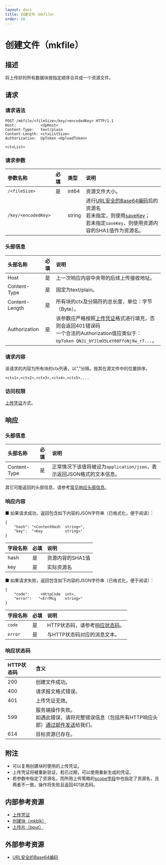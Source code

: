 ```yaml
---
layout: docs
title: 创建文件（mkfile）
order: 10
---
```


<a id="mkfile"></a>
# 创建文件（mkfile）

<a id="mkfile-description"></a>
## 描述

将上传好的所有数据块按指定顺序合并成一个资源文件。  

<a id="mkfile-request"></a>
## 请求

<a id="mkfile-request-syntax"></a>
### 请求语法

```
POST /mkfile/<fileSize>/key/<encodedKey> HTTP/1.1
Host:           <UpHost>
Content-Type:   text/plain
Content-Length: <ctxListSize>
Authorization:  UpToken <UploadToken>

<ctxList>
```

<a id="mkfile-request-params"></a>
### 请求参数

参数名称            | 必填 | 类型   | 说明
:------------------ | :--- | :----- | :------------------------------
`/<fileSize>`       | 是   | int64  | 资源文件大小。
`/key/<encodedKey>` |      | string | 进行[URL安全的Base64编码][urlsafeBase64Href]后的资源名<br>若未指定，则使用[saveKey](../security/put-policy.html#put-policy-save-key)；<br>若未指定`saveKey`，则使用资源内容的SHA1值作为资源名。

<a id="mkfile-request-headers"></a>
### 头部信息

头部名称       | 必填 | 说明
:------------- | :--- | :----------------------------------------
Host           | 是   | 上一次响应内容中夹带的后续上传接收地址。
Content-Type   | 是   | 固定为text/plain。
Content-Length | 是   | 所有块的ctx及分隔符的总长度，单位：字节（Byte）。
Authorization  | 是   | 该参数应严格按照[上传凭证][uploadTokenHref]格式进行填充，否则会返回401错误码<br>一个合法的Authorization值应类似于：`UpToken QNJi_bYJlmO5LeY08FfoNj9w_r7...`。

<a id="mkfile-request-body"></a>
### 请求内容

该请求的内容为所有块的ctx列表，以“,”分隔，按其在源文件中的位置排序。  

```
<ctx1>,<ctx2>,<ctx3>,<ctx4>,<ctx5>,...
```

<a id="mkfile-request-auth"></a>
### 访问权限

[上传凭证][uploadTokenHref]方式。

<a id="mkfile-response"></a>
## 响应

<a id="mkfile-response-headers"></a>
### 头部信息

头部名称      | 必填 | 说明                              
:------------ | :--- | :--------------------------------------------------------------------
Content-Type  | 是   | 正常情况下该值将被设为`application/json`，表示返回JSON格式的文本信息。

其它可能返回的头部信息，请参考[常见响应头部信息][commonHttpResponseHeaderHref]。

<a id="mkfile-response-body"></a>
### 响应内容

■ 如果请求成功，返回包含如下内容的JSON字符串（已格式化，便于阅读）：  

```
{
	"hash": "<ContentHash  string>", 
    "key":  "<Key          string>"
}
```

字段名称       | 必填 | 说明
:------------- | :--- | :------------------------------
hash           | 是   | 资源内容的SHA1值
key            | 是   | 实际资源名

■ 如果请求失败，返回包含如下内容的JSON字符串（已格式化，便于阅读）：  

```
{
	"code":     <HttpCode  int>, 
    "error":   "<ErrMsg    string>"
}
```

字段名称     | 必填 | 说明                              
:----------- | :--- | :--------------------------------------------------------------------
`code`       | 是   | HTTP状态码，请参考[响应状态码](#mkfile-response-status)。
`error`      | 是   | 与HTTP状态码对应的消息文本。

<a id="mkfile-response-status"></a>
### 响应状态码

HTTP状态码 | 含义
:--------- | :--------------------------
200        | 创建文件成功。
400	       | 请求报文格式错误。
401        | 上传凭证无效。
599	       | 服务端操作失败。<br>如遇此错误，请将完整错误信息（包括所有HTTP响应头部）[通过邮件发送][sendBugReportHref]给我们。
614        | 目标资源已存在。

<a id="mkfile-remarks"></a>
## 附注

- 可以复用创建块时使用的上传凭证。  
- 上传凭证将被重新验证，若已过期，可以使用重新生成的凭证。  
- 若参数中指定了资源名，而所用上传策略的[scope字段](../security/put-policy.html#put-policy-scope)中也指定了资源名，且两者不一致，操作将失败且返回401状态码。

<a id="mkfile-internal-resources"></a>
## 内部参考资源

- [上传凭证][uploadTokenHref]
- [创建块（mkblk）](mkblk.html)
- [上传片（bput）](bput.html)

[sendBugReportHref]:            mailto:support@qiniu.com?subject=599错误日志     "发送错误报告"
[uploadTokenHref]:              ../security/upload-token.html                    "上传凭证"
[commonHttpResponseHeaderHref]: ../extended-headers.html                         "常见响应头部信息"

<a id="upload-external-resources"></a>
## 外部参考资源

- [URL安全的Base64编码][urlsafeBase64Href]

[urlsafeBase64Href]:        http://zh.wikipedia.org/wiki/Base64#.E5.9C.A8URL.E4.B8.AD.E7.9A.84.E5.BA.94.E7.94.A8 "URL安全的Base64编码"

